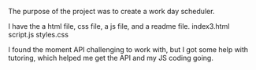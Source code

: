 The purpose of the project was to create a work day scheduler.

I have the a html file, css file, a js file, and a readme file.
index3.html
script.js
styles.css

I found the moment API challenging to work with, but I got some help with tutoring, which helped me get the API and my JS coding going.


